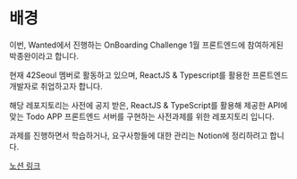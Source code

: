 # 배경

이번, Wanted에서 진행하는 OnBoarding Challenge 1월 프론트엔드에 참여하게된 박종완이라고 합니다.

현재 42Seoul 멤버로 활동하고 있으며, ReactJS & Typescript를 활용한 프론트엔드 개발자로 취업하고자 합니다.

해당 레포지토리는 사전에 공지 받은, ReactJS & TypeScript를 활용해 제공한 API에 맞는 Todo APP 프론트엔드 서버를 구현하는 사전과제를 위한 레포지토리 입니다.

과제를 진행하면서 학습하거나, 요구사항들에 대한 관리는 Notion에 정리하려고 합니다.

<a href="https://www.notion.so/Wanted-OnBoarding-Challenge-Mission-b0b888a2b9604b2f9605c65666cd0046" target="_blank">노션 링크</a>